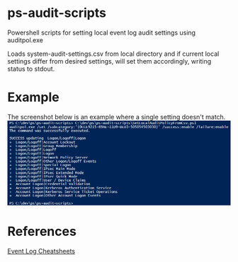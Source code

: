 # ps-audit-scripts
Powershell scripts for setting local event log audit settings using auditpol.exe

Loads system-audit-settings.csv from local directory and if current local settings differ from desired settings, will set them accordingly, writing status to stdout.

# Example
The screenshot below is an example where a single setting doesn't match.
![sceenshot](misc/screenshot-audit-sync.png)

# References
[Event Log Cheatsheets](https://www.malwarearchaeology.com/cheat-sheets/)
